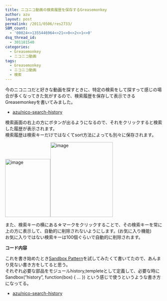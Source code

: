 ```yaml
---
title: ニコニコ動画の検索履歴を保存するGreasemonkey
author: azu
layout: post
permalink: /2011/0506/res2733/
SBM_count:
  - '00024<>1355446964<>21<>0<>2<>1<>0'
dsq_thread_id:
  - 301181540
categories:
  - Greasemonkey
  - ニコニコ動画
tags:
  - Greasemonkey
  - ニコニコ動画
  - 検索
---
```

今のニコニコだと好きな動画を探すときに、特定の検索をして探すって感じの場合が多くなってきた気がするので、検索履歴を保存して表示できるGreasemonkeyを書いてみました。

- [azu/nico-search-history](https://github.com/azu/nico-search-history "azu/nico-search-history")

検索画面の右上の方にボタンが出るようになるので、それをクリックすると検索した履歴が表示されます。   
検索履歴は検索キーだけではなくてsort方法によっても別々に保存されます。

[<img style="background-image: none; margin: 0px; padding-left: 0px; padding-right: 0px; display: inline; padding-top: 0px; border: 0px;" title="image" src="https://efcl.info/wp-content/uploads/2011/05/image_thumb8.png" border="0" alt="image" width="145" height="186" />][2][<img style="background-image: none; margin: 0px; padding-left: 0px; padding-right: 0px; display: inline; padding-top: 0px; border: 0px;" title="image" src="https://efcl.info/wp-content/uploads/2011/05/image_thumb9.png" border="0" alt="image" width="200" height="240" />][3]

また、検索キーの横にある☆マークをクリックすることで、その検索キーを常に上の方に表示して、自動的に削除されないようにします。(お気に入り機能)   
お気に入りではない検索キーは100個ぐらいで自動的に削除されます。

**コード内容**

これを書き始めたとき[Sandbox Pattern][4]を試してみたくて書いてたので、あんまり見ない書き方をしてると思う。   
それぞれ必要な部品をモジュールhistory,templeteとして定義して、必要な時に   
Sandbox(&#8220;history&#8221;, function(box) { … }) という感じで使うというような書き方になってる。

- [azu/nico-search-history](https://github.com/azu/nico-search-history "azu/nico-search-history")

 [1]: http://userscripts.org/scripts/show/102371
 [2]: https://efcl.info/wp-content/uploads/2011/05/image8.png
 [3]: https://efcl.info/wp-content/uploads/2011/05/image9.png
 [4]: https://efcl.info/adiary/JavaScriptPatterns/Chapter5ObjectCreationPatterns#k93p5
 [5]: https://github.com/azu/Greasemonkey/tree/master/nico_search_history

